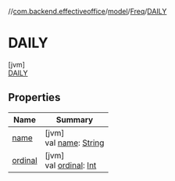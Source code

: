 //[com.backend.effectiveoffice](../../../../index.md)/[model](../../index.md)/[Freq](../index.md)/[DAILY](index.md)

# DAILY

[jvm]\
[DAILY](index.md)

## Properties

| Name | Summary |
|---|---|
| [name](../-y-e-a-r-l-y/index.md#-372974862%2FProperties%2F-1216412040) | [jvm]<br>val [name](../-y-e-a-r-l-y/index.md#-372974862%2FProperties%2F-1216412040): [String](https://kotlinlang.org/api/latest/jvm/stdlib/kotlin/-string/index.html) |
| [ordinal](../-y-e-a-r-l-y/index.md#-739389684%2FProperties%2F-1216412040) | [jvm]<br>val [ordinal](../-y-e-a-r-l-y/index.md#-739389684%2FProperties%2F-1216412040): [Int](https://kotlinlang.org/api/latest/jvm/stdlib/kotlin/-int/index.html) |
